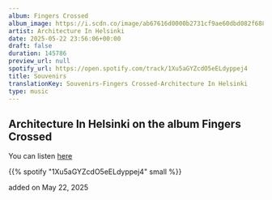 ```yaml
---
album: Fingers Crossed
album_image: https://i.scdn.co/image/ab67616d0000b2731cf9ae60dbd082f6887b2445
artist: Architecture In Helsinki
date: 2025-05-22 23:56:06+00:00
draft: false
duration: 145786
preview_url: null
spotify_url: https://open.spotify.com/track/1Xu5aGYZcdO5eELdyppej4
title: Souvenirs
translationKey: Souvenirs-Fingers Crossed-Architecture In Helsinki
type: music
---
```



## Architecture In Helsinki on the album Fingers Crossed

You can listen [here](https://open.spotify.com/track/1Xu5aGYZcdO5eELdyppej4)

{{% spotify "1Xu5aGYZcdO5eELdyppej4" small %}}

added on May 22, 2025